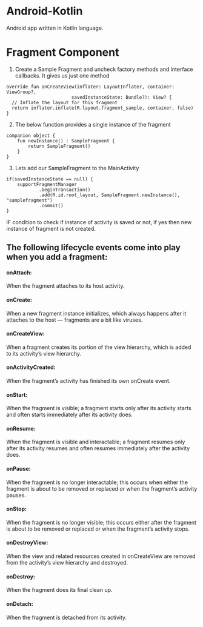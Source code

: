 # Android-Kotlin
Android app written in Kotlin language.

# Fragment Component

1. Create a Sample Fragment and uncheck factory methods and interface callbacks. It gives us just one method 
  ```
override fun onCreateView(inflater: LayoutInflater, container: ViewGroup?,
                          savedInstanceState: Bundle?): View? {
    // Inflate the layout for this fragment
    return inflater.inflate(R.layout.fragment_sample, container, false)
}
  ``` 
  
2. The below function provides a single instance of the fragment
```
companion object {
    fun newInstance() : SampleFragment {
        return SampleFragment()
    }
}
```

3. Lets add our SampleFragment to the MainActivity
```
if(savedInstanceState == null) {
    supportFragmentManager
            .beginTransaction()
            .add(R.id.root_layout, SampleFragment.newInstance(), "samplefragment")
            .commit()
}
```
IF condition to check if instance of activity is saved or not, if yes then new instance of fragment is not created.

## The following lifecycle events come into play when you add a fragment:

#### onAttach: 
When the fragment attaches to its host activity.

#### onCreate: 
When a new fragment instance initializes, which always happens after it attaches to the host — fragments are a bit like viruses.

#### onCreateView: 
When a fragment creates its portion of the view hierarchy, which is added to its activity’s view hierarchy.

#### onActivityCreated: 
When the fragment’s activity has finished its own onCreate event.

#### onStart: 
When the fragment is visible; a fragment starts only after its activity starts and often starts immediately after its activity does.

#### onResume: 
When the fragment is visible and interactable; a fragment resumes only after its activity resumes and often resumes immediately after the activity does.

#### onPause: 
When the fragment is no longer interactable; this occurs when either the fragment is about to be removed or replaced or when the fragment’s activity pauses.

#### onStop: 
When the fragment is no longer visible; this occurs either after the fragment is about to be removed or replaced or when the fragment’s activity stops.

#### onDestroyView: 
When the view and related resources created in onCreateView are removed from the activity’s view hierarchy and destroyed.

#### onDestroy: 
When the fragment does its final clean up.

#### onDetach: 
When the fragment is detached from its activity.


